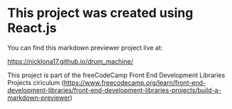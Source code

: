 # This project was created using React.js

You can find this markdown previewer project live at:

https://nicklona17.github.io/drum_machine/

This project is part of the freeCodeCamp Front End Development Libraries Projects ciriculum (https://www.freecodecamp.org/learn/front-end-development-libraries/front-end-development-libraries-projects/build-a-markdown-previewer)
